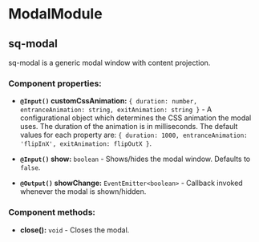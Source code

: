 # ModalModule

## sq-modal

sq-modal is a generic modal window with content projection.

### Component properties:

- **`@Input()` customCssAnimation:** `{ duration: number, entranceAnimation: string, exitAnimation: string }` - A configurational object which determines the CSS animation the modal uses. The duration of the animation is in milliseconds. The default values for each property are:
  `{ duration: 1000, entranceAnimation: 'flipInX', exitAnimation: flipOutX }`.

- **`@Input()` show:** `boolean` - Shows/hides the modal window. Defaults to `false`.

- **`@Output()` showChange:** `EventEmitter<boolean>` - Callback invoked whenever the modal is shown/hidden.

### Component methods:

- **close():** `void` - Closes the modal.
